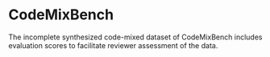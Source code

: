 # CodeMixBench
The incomplete synthesized code-mixed dataset of CodeMixBench includes evaluation scores to facilitate reviewer assessment of the data.
